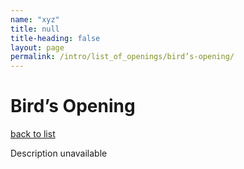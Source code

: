 ```yaml
---
name: "xyz"
title: null
title-heading: false
layout: page
permalink: /intro/list_of_openings/bird’s-opening/
---
```


# Bird’s Opening

[back to list](../../list_of_openings)

Description unavailable
